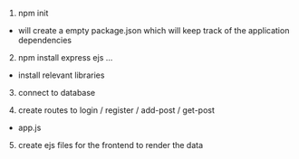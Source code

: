 1.  npm init

- will create a empty package.json which will keep track of the application dependencies

2.  npm install express ejs …

- install relevant libraries

3.  connect to database

4.  create routes to login / register / add-post / get-post

- app.js

5.  create ejs files for the frontend to render the data
